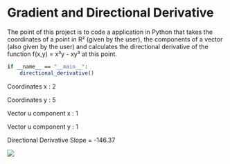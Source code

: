 # Gradient and Directional Derivative 

The point of this project is to code a application in Python that takes the coordinates of a point in R² (given by the user), the components of a vector (also given by the user) and calculates the directional derivative of the function f(x,y) = x³y - xy³ at this point.

```bash
if __name__ == "__main__":
    directional_derivative()
```

Coordinates x : 2

Coordinates y : 5

Vector u component x : 1

Vector u component y : 1

Directional Derivative Slope = -146.37

![](example.gif)

